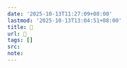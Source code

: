 ```yaml
---
date: '2025-10-13T11:27:09+08:00'
lastmod: '2025-10-13T13:04:51+08:00'
title: 󰕹
url: 󰕹
tags: []
src:
note:
---
```

